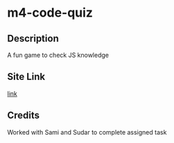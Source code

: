 # m4-code-quiz

## Description
A fun game to check JS knowledge


## Site Link 
[link](https://jamalm06.github.io/m4-code-quiz/)


## Credits
Worked with Sami and Sudar to complete assigned task
